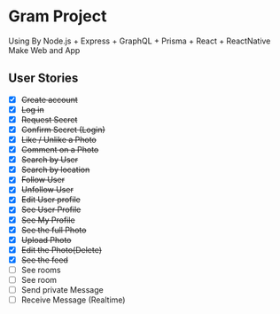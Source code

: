 # Gram Project

Using By Node.js + Express + GraphQL + Prisma + React + ReactNative Make Web and App

## User Stories

- [x] ~~Create account~~
- [x] ~~Log in~~
- [x] ~~Request Secret~~
- [x] ~~Confirm Secret (Login)~~
- [x] ~~Like / Unlike a Photo~~
- [x] ~~Comment on a Photo~~
- [x] ~~Search by User~~
- [x] ~~Search by location~~
- [x] ~~Follow User~~
- [x] ~~Unfollow User~~
- [x] ~~Edit User profile~~
- [x] ~~See User Profile~~
- [x] ~~See My Profile~~
- [x] ~~See the full Photo~~
- [x] ~~Upload Photo~~
- [x] ~~Edit the Photo(Delete)~~
- [x] ~~See the feed~~
- [ ] See rooms
- [ ] See room
- [ ] Send private Message
- [ ] Receive Message (Realtime)

